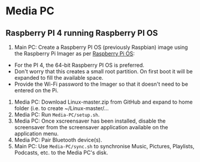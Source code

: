 # Media PC

## Raspberry PI 4 running Raspberry PI OS

1. Main PC: Create a Raspberry PI OS (previously Raspbian) image using the Raspberry Pi Imager as per [Raspberry Pi OS](https://www.raspberrypi.com/software/):
* For the PI 4, the 64-bit Raspberry PI OS is preferred.
* Don't worry that this creates a small root partition. On first boot it will be expanded to fill the available space.
* Provide the Wi-Fi password to the Imager so that it doesn't need to be entered on the Pi.
1. Media PC: Download Linux-master.zip from GitHub and expand to home folder (i.e. to create ~/Linux-master/...
1. Media PC: Run `Media-PC/setup.sh`.
1. Media PC: Once xscreensaver has been installed, disable the screensaver from the screensaver application available on the application menu.
1. Media PC: Pair Bluetooth device(s).
1. Main PC: Use `Media-PC/sync.sh` to synchronise Music, Pictures, Playlists, Podcasts, etc. to the Media PC's disk.
